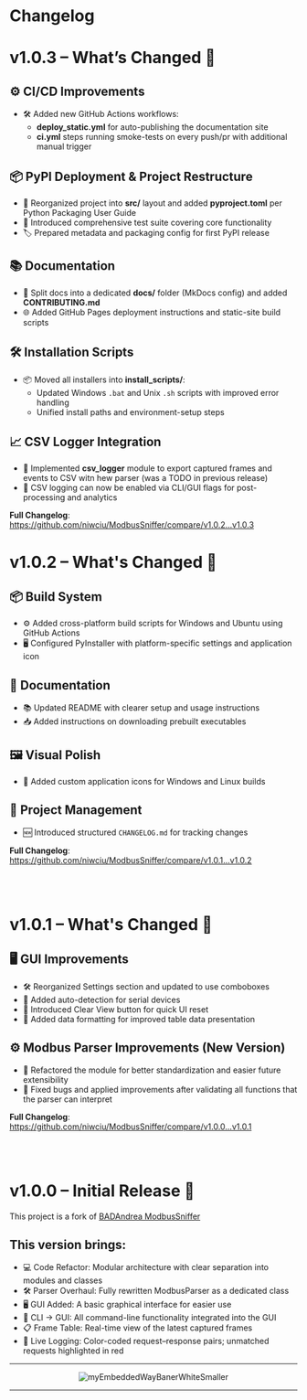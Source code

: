 # Changelog

# v1.0.3 – What’s Changed 🚀

## ⚙️ CI/CD Improvements
- 🛠️ Added new GitHub Actions workflows:
  - **deploy_static.yml** for auto-publishing the documentation site  
  - **ci.yml** steps running smoke-tests on every push/pr with additional manual trigger

## 📦 PyPI Deployment & Project Restructure
- 📂 Reorganized project into **src/** layout and added **pyproject.toml** per Python Packaging User Guide  
- 🧪 Introduced comprehensive test suite covering core functionality  
- 🏷️ Prepared metadata and packaging config for first PyPI release

## 📚 Documentation
- 📁 Split docs into a dedicated **docs/** folder (MkDocs config) and added **CONTRIBUTING.md**  
- 🌐 Added GitHub Pages deployment instructions and static-site build scripts 

## 🛠️ Installation Scripts
- 📦 Moved all installers into **install_scripts/**:
  - Updated Windows `.bat` and Unix `.sh` scripts with improved error handling  
  - Unified install paths and environment-setup steps 

## 📈 CSV Logger Integration
- 📝 Implemented **csv_logger** module to export captured frames and events to CSV witn hew parser (was a TODO in previous release)  
- 🔄 CSV logging can now be enabled via CLI/GUI flags for post-processing and analytics 

**Full Changelog**: https://github.com/niwciu/ModbusSniffer/compare/v1.0.2...v1.0.3


# v1.0.2 –  What's Changed 🚀

## 📦 Build System
- ⚙️ Added cross-platform build scripts for Windows and Ubuntu using GitHub Actions
- 🖥️ Configured PyInstaller with platform-specific settings and application icon

## 🧾 Documentation
- 📚 Updated README with clearer setup and usage instructions
- 📥 Added instructions on downloading prebuilt executables

## 🖼️ Visual Polish
- 🧊 Added custom application icons for Windows and Linux builds

## 📑 Project Management
- 🆕 Introduced structured `CHANGELOG.md` for tracking changes

**Full Changelog**: https://github.com/niwciu/ModbusSniffer/compare/v1.0.1...v1.0.2

</br></br>

# v1.0.1 – What's Changed 🚀

## 🖥️ GUI Improvements
- 🛠️ Reorganized Settings section and updated to use comboboxes
- 🔌 Added auto-detection for serial devices
- 🧹 Introduced Clear View button for quick UI reset
- 🧾 Added data formatting for improved table data presentation

## ⚙️ Modbus Parser Improvements (New Version)
- 🔧 Refactored the module for better standardization and easier future extensibility
- 🐞 Fixed bugs and applied improvements after validating all functions that the parser can interpret

**Full Changelog**: https://github.com/niwciu/ModbusSniffer/compare/v1.0.0...v1.0.1

</br></br>
# v1.0.0 – Initial Release 🎉

This project is a fork of [BADAndrea ModbusSniffer](https://github.com/BADAndrea/ModbusSniffer)

## This version brings:
- 💻 Code Refactor: Modular architecture with clear separation into modules and classes
- 🛠️ Parser Overhaul: Fully rewritten ModbusParser as a dedicated class
- 🖥️ GUI Added: A basic graphical interface for easier use
- 🔄 CLI → GUI: All command-line functionality integrated into the GUI
- 📋 Frame Table: Real-time view of the latest captured frames
- 🌈 Live Logging: Color-coded request–response pairs; unmatched requests highlighted in red

<div align="center">

---
<img src="https://github.com/user-attachments/assets/f4825882-e285-4e02-a75c-68fc86ff5716" alt="myEmbeddedWayBanerWhiteSmaller"/>

---
</div>